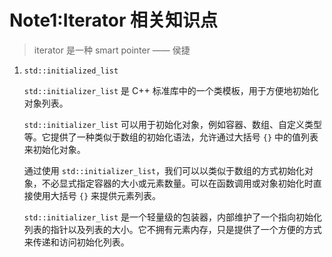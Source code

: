 # Note1:Iterator 相关知识点

> iterator 是一种 smart pointer   —— 侯捷

1. `std::initialized_list`

   `std::initializer_list` 是 C++ 标准库中的一个类模板，用于方便地初始化对象列表。

   `std::initializer_list` 可以用于初始化对象，例如容器、数组、自定义类型等。它提供了一种类似于数组的初始化语法，允许通过大括号 `{}` 中的值列表来初始化对象。

   通过使用 `std::initializer_list`，我们可以以类似于数组的方式初始化对象，不必显式指定容器的大小或元素数量。可以在函数调用或对象初始化时直接使用大括号 `{}` 来提供元素列表。

   `std::initializer_list` 是一个轻量级的包装器，内部维护了一个指向初始化列表的指针以及列表的大小。它不拥有元素内存，只是提供了一个方便的方式来传递和访问初始化列表。

   

   

